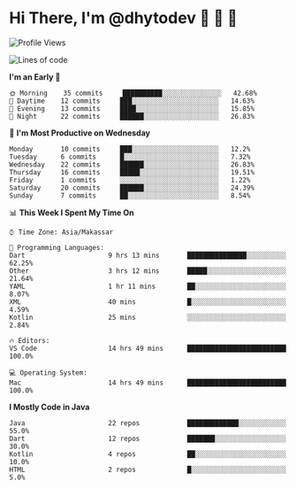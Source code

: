# Hi There, I'm @dhytodev 👋 👋 👋

<!--
**DhytoDev/dhytodev** is a ✨ _special_ ✨ repository because its `README.md` (this file) appears on your GitHub profile.

Here are some ideas to get you started:

- 🔭 I’m currently working on ...
- 🌱 I’m currently learning ...
- 👯 I’m looking to collaborate on ...
- 🤔 I’m looking for help with ...
- 💬 Ask me about ...
- 📫 How to reach me: ...
- 😄 Pronouns: ...
- ⚡ Fun fact: ...
-->

<!--START_SECTION:waka-->
![Profile Views](http://img.shields.io/badge/Profile%20Views-0-blue)

![Lines of code](https://img.shields.io/badge/From%20Hello%20World%20I%27ve%20Written-266561%20lines%20of%20code-blue)

**I'm an Early 🐤** 

```text
🌞 Morning    35 commits     ██████████░░░░░░░░░░░░░░░   42.68% 
🌆 Daytime    12 commits     ███░░░░░░░░░░░░░░░░░░░░░░   14.63% 
🌃 Evening    13 commits     ████░░░░░░░░░░░░░░░░░░░░░   15.85% 
🌙 Night      22 commits     ██████░░░░░░░░░░░░░░░░░░░   26.83%

```
📅 **I'm Most Productive on Wednesday** 

```text
Monday       10 commits     ███░░░░░░░░░░░░░░░░░░░░░░   12.2% 
Tuesday      6 commits      █░░░░░░░░░░░░░░░░░░░░░░░░   7.32% 
Wednesday    22 commits     ██████░░░░░░░░░░░░░░░░░░░   26.83% 
Thursday     16 commits     █████░░░░░░░░░░░░░░░░░░░░   19.51% 
Friday       1 commits      ░░░░░░░░░░░░░░░░░░░░░░░░░   1.22% 
Saturday     20 commits     ██████░░░░░░░░░░░░░░░░░░░   24.39% 
Sunday       7 commits      ██░░░░░░░░░░░░░░░░░░░░░░░   8.54%

```


📊 **This Week I Spent My Time On** 

```text
⌚︎ Time Zone: Asia/Makassar

💬 Programming Languages: 
Dart                     9 hrs 13 mins       ███████████████░░░░░░░░░░   62.25% 
Other                    3 hrs 12 mins       █████░░░░░░░░░░░░░░░░░░░░   21.64% 
YAML                     1 hr 11 mins        ██░░░░░░░░░░░░░░░░░░░░░░░   8.07% 
XML                      40 mins             █░░░░░░░░░░░░░░░░░░░░░░░░   4.59% 
Kotlin                   25 mins             ░░░░░░░░░░░░░░░░░░░░░░░░░   2.84%

🔥 Editors: 
VS Code                  14 hrs 49 mins      █████████████████████████   100.0%

💻 Operating System: 
Mac                      14 hrs 49 mins      █████████████████████████   100.0%

```

**I Mostly Code in Java** 

```text
Java                     22 repos            █████████████░░░░░░░░░░░░   55.0% 
Dart                     12 repos            ███████░░░░░░░░░░░░░░░░░░   30.0% 
Kotlin                   4 repos             ██░░░░░░░░░░░░░░░░░░░░░░░   10.0% 
HTML                     2 repos             █░░░░░░░░░░░░░░░░░░░░░░░░   5.0%

```



<!--END_SECTION:waka-->
